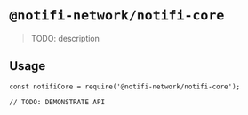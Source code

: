 # `@notifi-network/notifi-core`

> TODO: description

## Usage

```
const notifiCore = require('@notifi-network/notifi-core');

// TODO: DEMONSTRATE API
```
